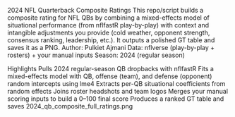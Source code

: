 2024 NFL Quarterback Composite Ratings
This repo/script builds a composite rating for NFL QBs by combining a mixed-effects model of situational performance (from nflfastR play-by-play) with context and intangible adjustments you provide (cold weather, opponent strength, consensus ranking, leadership, etc.). It outputs a polished GT table and saves it as a PNG.
Author: Pulkiet Ajmani
Data: nflverse (play-by-play + rosters) + your manual inputs
Season: 2024 (regular season)

Highlights
Pulls 2024 regular-season QB dropbacks with nflfastR
Fits a mixed-effects model with QB, offense (team), and defense (opponent) random intercepts using lme4
Extracts per-QB situational coefficients from random effects
Joins roster headshots and team logos
Merges your manual scoring inputs to build a 0–100 final score
Produces a ranked GT table and saves 2024_qb_composite_full_ratings.png
